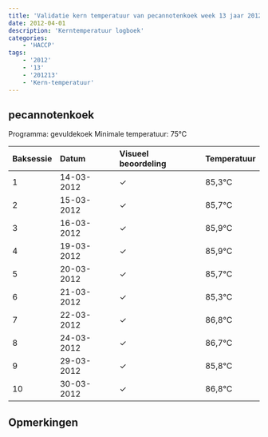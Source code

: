 ```yaml
---
title: 'Validatie kern temperatuur van pecannotenkoek week 13 jaar 2012'
date: 2012-04-01
description: 'Kerntemperatuur logboek'
categories:
    - 'HACCP'
tags:
    - '2012'
    - '13'
    - '201213'
    - 'Kern-temperatuur'
---
```


## pecannotenkoek

Programma: gevuldekoek
Minimale temperatuur: 75°C

| Baksessie | Datum | Visueel beoordeling | Temperatuur |
|:---|:---|:---|:---|
| 1 | 14-03-2012 | &check; | 85,3°C |
| 2 | 15-03-2012 | &check; | 85,7°C |
| 3 | 16-03-2012 | &check; | 85,9°C |
| 4 | 19-03-2012 | &check; | 85,9°C |
| 5 | 20-03-2012 | &check; | 85,7°C |
| 6 | 21-03-2012 | &check; | 85,3°C |
| 7 | 22-03-2012 | &check; | 86,8°C |
| 8 | 24-03-2012 | &check; | 86,7°C |
| 9 | 29-03-2012 | &check; | 85,8°C |
| 10 | 30-03-2012 | &check; | 86,8°C |

## Opmerkingen


